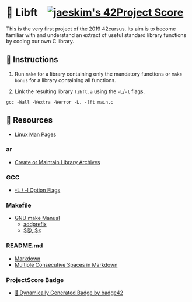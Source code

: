# :large_orange_diamond: Libft &ensp; [![jaeskim's 42Project Score](https://badge42.herokuapp.com/api/project/floogman/Libft)](https://github.com/JaeSeoKim/badge42)

This is the very first project of the 2019 42cursus. Its aim is to become familiar with and understand an extract of useful standard library functions by coding our own C library.

## :small_orange_diamond: Instructions

1. Run `make` for a library containing only the mandatory functions or `make bonus` for a library containing all functions.

2. Link the resulting library `libft.a` using the `-L`/`-l` flags.

```
gcc -Wall -Wextra -Werror -L. -lft main.c
```

## :small_orange_diamond: Resources
- [Linux Man Pages](https://linux.die.net/man/)
### ar
- [Create or Maintain Library Archives](https://www.ibm.com/docs/en/zos/2.4.0?topic=descriptions-ar-create-maintain-library-archives)
### GCC
- [-L / -l Option Flags](https://www.rapidtables.com/code/linux/gcc/gcc-l.html)
### Makefile
- [GNU make Manual](https://www.gnu.org/software/make/manual/make.html)
    - [addprefix](https://www.gnu.org/software/make/manual/make.html#File-Name-Functions)
    - [$@, $<](https://www.gnu.org/software/make/manual/html_node/Automatic-Variables.html#Automatic-Variables)
### README.md
- [Markdown](https://docs.github.com/en/github/writing-on-github/getting-started-with-writing-and-formatting-on-github/basic-writing-and-formatting-syntax)
- [Multiple Consecutive Spaces in Markdown](https://steemit.com/markdown/@jamesanto/how-to-add-multiple-spaces-between-texts-in-markdown)
### ProjectScore Badge
- [🚀 Dynamically Generated Badge by badge42](https://github.com/JaeSeoKim/badge42)
